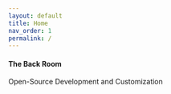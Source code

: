 ```yaml
---
layout: default
title: Home
nav_order: 1
permalink: /
---
```


<h4>The Back Room</h4>
<p class="text-delta">Open-Source Development and Customization</p>